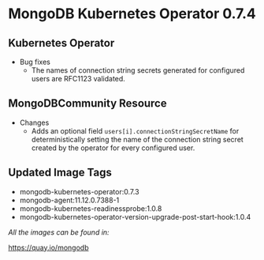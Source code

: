 # MongoDB Kubernetes Operator 0.7.4

## Kubernetes Operator

- Bug fixes
  - The names of connection string secrets generated for configured users are RFC1123 validated.

## MongoDBCommunity Resource

- Changes
  - Adds an optional field `users[i].connectionStringSecretName` for deterministically setting the name of the connection string secret created by the operator for every configured user.


## Updated Image Tags

- mongodb-kubernetes-operator:0.7.3
- mongodb-agent:11.12.0.7388-1
- mongodb-kubernetes-readinessprobe:1.0.8
- mongodb-kubernetes-operator-version-upgrade-post-start-hook:1.0.4

_All the images can be found in:_

https://quay.io/mongodb

